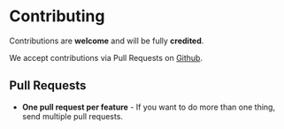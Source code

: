 # Contributing

Contributions are **welcome** and will be fully **credited**.

We accept contributions via Pull Requests on [Github](https://github.com/paragraf-lex/viber-bot).

## Pull Requests

- **One pull request per feature** - If you want to do more than one thing, send multiple pull requests.
